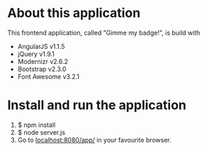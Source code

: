 # About this application
This frontend application, called "Gimme my badge!", is build with
* AngularJS v1.1.5
* jQuery v1.9.1
* Modernizr v2.6.2
* Bootstrap v2.3.0
* Font Awesome v3.2.1


# Install and run the application
1. $ npm install
2. $ node server.js
3. Go to [localhost:8080/app/](http://localhost:8080/app/ "localhost:8080/app/") in your favourite browser.
